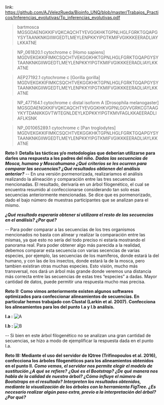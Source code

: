 link: https://github.com/AJVelezRueda/Bioinfo_UNQ/blob/master/Trabajos_Practicos/Inferencias_evolutivas/Tp_inferencias_evolutivas.pdf


>bartmosca 
MGSGDAENGKKIFVQKCAQCHTYEVGGKHKTGPNLHGLFGRKTGQAPGYSYTAANKNKGIIWGEDTLMEYLENPKKYIPGTKMIFVGIKKKEERADLIAYLKKATNE

>NP_061820.1 cytochrome c [Homo sapiens]
MGDVEKGKKIFIMKCSQCHTVEKGGKHKTGPNLHGLFGRKTGQAPGYSYTAANKNKGIIWGEDTLMEYLENPKKYIPGTKMIFVGIKKKEERADLIAYLKKATNE

>AEP27192.1 cytochrome c [Gorilla gorilla] MGDVEKGKKIFIMKCSQCHTVEKGGKHKTGPNLHGLFGRKTGQAPGYSYTAANKNKGIIWGEDTLMEYLENPKKYIPGTKMIFVGIKKKEERADLIAYLKKATNE

>NP_477164.1 cytochrome c distal isoform A [Drosophila melanogaster]  MGSGDAENGKKIFVQKCAQCHTYEVGGKHKVGPNLGGVVGRKCGTAAGYKYTDANIKKGVTWTEGNLDEYLKDPKKYIPGTKMVFAGLKKAEERADLIAFLKSNK

>NP_001065289.1 cytochrome c [Pan troglodytes] MGDVEKGKKIFIMKCSQCHTVEKGGKHKTGPNLHGLFGRKTGQAPGYSYTAANKNKGIIWGEDTLMEYLENPKKYIPGTKMIFVGIKKKEERADLIAYLKKATNE


**Reto I: Detalla las tácticas y/o metodologías que deberían utilizarse para darles una respuesta a los padres del niño.** 
***Dadas las secuencias de Mosca, humano y Moscahumano ¿Qué criterios se les ocurren para comparar las secuencias? ¿Qué resultados obtienen del análisis anterior?***
-- En una versión pormenorizada, realizariamos el análisis realizando la alineación y comparación entre las tres secuencias mencionadas. El resultado, derivaría en un árbol filogenético, el cual se encuentra resumido al confeccionarse considerando tan solo esas secuencias anteriormente mencionadas. Se dice que es pormenorizado, dado el bajo número de muestras participantes que se analizan para el mismo.


***¿Qué resultado esperaría obtener si utilizara el resto de las secuencias en el análisis? ¿Por qué?***

-- Para poder comparar a las secuencias de los tres organismos mencionados no basta con alinear y realizar la comparación entre las mismas, ya que esto no sería del todo preciso ni estaría mostrando el  panorama real. Para poder obtener algo más parecida a la realidad, debemos comparar esta secuencia con varias secencias de varias especies, por ejemplo, las secuencias de los mamíferos, donde estará la del humano, y con las de los insectos, donde estará la de la mosca, pero tambien existiran otras muchas especies. Esto visión, mucho más transversal, nos dará un árbol más grande  donde veremos una distancia más correcta entre las secuencias de estas tres “especies” a dadas. Mayor cantidad de datos, puede permitir una respuesta mucho mas precisa.



**Reto II: Como vimos anteriormente existen algunos softwares optimizados para confeccionar alineamientos de secuencias. En particular hemos trabajado con Clustal (Larkin et al. 2007). Confecciona los alineamientos para los del punto I.a y I.b análisis.**

**I.a :**
![A](https://github.com/pache0015/Bioinformatica-UNQ/blob/master/TP%20-%206/img/a.jpg)

**I.b :**
![B](https://github.com/pache0015/Bioinformatica-UNQ/blob/master/TP%20-%206/img/b.jpg)


-- Si bien en este árbol filogenético no se analizan una gran cantidad de secuencias, se hizo a modo de ejemplificar la respuesta dada en el punto I.a. 

**Reto III: Mediante el uso del servidor de IQtree (Trifinopoulos et al. 2016), confecciona los árboles filogenéticos para los alineamientos obtenidos en el punto II.**
***Como vemos, el servidor nos permite elegir el modelo de sustitución ¿A qué se refiere?***
***¿Qué es el Bootstrap? ¿De qué manera nos habla de la calidad de nuestro árbol? ¿Cómo influye el número de Bootstraps en el resultado?***
***Interpreten los resultados obtenidos, mediante la visualización de los árboles con la herramienta FigTree. ¿Es necesario realizar algún paso extra, previo a la interpretación del árbol? ¿Por qué?***

